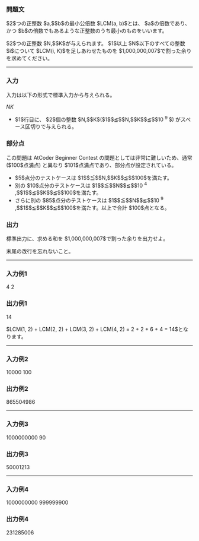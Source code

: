 
<div>

<div>

<div>

<div>

<section>

### **問題文**

<p>
$2$つの正整数 $a,$$b$の最小公倍数 $LCM(a, b)$とは、 $a$の倍数であり、かつ $b$の倍数でもあるような正整数のうち最小のものをいいます。
</p>

<p>
$2$つの正整数 $N,$$K$が与えられます。 $1$以上 $N$以下のすべての整数 $i$について $LCM(i, K)$を足しあわせたものを $1,000,000,007$で割った余りを求めてください。
</p>

</section>

</div>

---

<div>

<div>

<section>

### **入力**

<p>
入力は以下の形式で標準入力から与えられる。
</p>

<div>

$N$$K$
</div>

<ul>

<li>
$1$行目に、 $2$個の整数 $N,$$K$($1$$≦$$N,$$K$$≦$$10
<sup>
9
</sup>
$) がスペース区切りで与えられる。
</li>

</ul>

</section>

</div>

<div>

<section>

### **部分点**

<p>
この問題は AtCoder Beginner Contest の問題としては非常に難しいため、通常 ($100$点満点) と異なり $101$点満点であり、部分点が設定されている。
</p>

<ul>

<li>
$5$点分のテストケースは $1$$≦$$N,$$K$$≦$$100$を満たす。
</li>

<li>
別の $10$点分のテストケースは $1$$≦$$N$$≦$$10
<sup>
4
</sup>
,$$1$$≦$$K$$≦$$100$を満たす。
</li>

<li>
さらに別の $85$点分のテストケースは $1$$≦$$N$$≦$$10
<sup>
9
</sup>
,$$1$$≦$$K$$≦$$100$を満たす。以上で合計 $100$点となる。
</li>

</ul>

</section>

</div>

<div>

<section>

### **出力**

<p>
標準出力に、求める和を $1,000,000,007$で割った余りを出力せよ。
</p>

<p>
末尾の改行を忘れないこと。
</p>

</section>

</div>

</div>

---

<div>

<section>

### **入力例1**

<div>

4 2

</div>

</section>

</div>

<div>

<section>

### **出力例1**

<div>

14

</div>

<p>
$LCM(1, 2) + LCM(2, 2) + LCM(3, 2) + LCM(4, 2) = 2 + 2 + 6 + 4 = 14$となります。
</p>

</section>

</div>

---

<div>

<section>

### **入力例2**

<div>

10000 100

</div>

</section>

</div>

<div>

<section>

### **出力例2**

<div>

865504986

</div>

</section>

</div>

---

<div>

<section>

### **入力例3**

<div>

1000000000 90

</div>

</section>

</div>

<div>

<section>

### **出力例3**

<div>

50001213

</div>

</section>

</div>

---

<div>

<section>

### **入力例4**

<div>

1000000000 999999900

</div>

</section>

</div>

<div>

<section>

### **出力例4**

<div>

231285006

</div>

</section>

</div>

</div>

</div>

</div>
